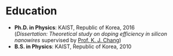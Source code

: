 # Education
- **Ph.D. in Physics**: KAIST, Republic of Korea, 2016   
    (*Dissertation: Theoretical study on doping efficiency in silicon nanowires* supervised by [Prof. K. J. Chang](http://taehae.kaist.ac.kr))
- **B.S. in Physics**: KAIST, Republic of Korea, 2010 

